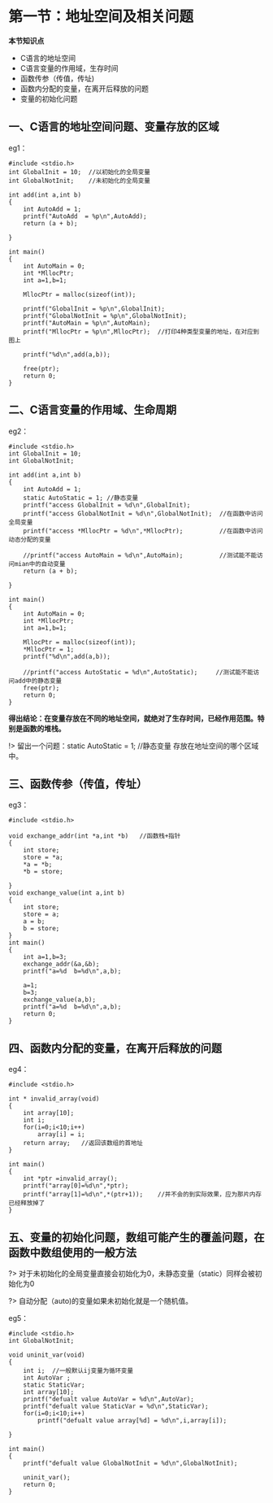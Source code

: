 # 第一节：地址空间及相关问题

**本节知识点**
 
- C语言的地址空间
- C语言变量的作用域，生存时间
- 函数传参（传值，传址)
- 函数内分配的变量，在离开后释放的问题
- 变量的初始化问题

## 一、C语言的地址空间问题、变量存放的区域
eg1：

	#include <stdio.h>
	int GlobalInit = 10;  //以初始化的全局变量
	int GlobalNotInit;    //未初始化的全局变量
	
	int add(int a,int b)
	{
		int AutoAdd = 1;
		printf("AutoAdd  = %p\n",AutoAdd);
		return (a + b);
		
	}
	
	int main()
	{
		int AutoMain = 0;
		int *MllocPtr;
		int a=1,b=1;
		
		MllocPtr = malloc(sizeof(int)); 
	
		printf("GlobalInit = %p\n",GlobalInit);
		printf("GlobalNotInit = %p\n",GlobalNotInit);
		printf("AutoMain = %p\n",AutoMain);
		printf("MllocPtr = %p\n",MllocPtr);  //打印4种类型变量的地址，在对应到图上
		
		printf("%d\n",add(a,b));
		
		free(ptr);
		return 0;
	}


## 二、C语言变量的作用域、生命周期
eg2：

	#include <stdio.h>
	int GlobalInit = 10;  
	int GlobalNotInit;   
	
	int add(int a,int b)
	{
		int AutoAdd = 1;
		static AutoStatic = 1; //静态变量               
		printf("access GlobalInit = %d\n",GlobalInit);
		printf("access GlobalNotInit = %d\n",GlobalNotInit);  //在函数中访问全局变量
		printf("access *MllocPtr = %d\n",*MllocPtr);  	      //在函数中访问动态分配的变量
	
		//printf("access AutoMain = %d\n",AutoMain);          //测试能不能访问mian中的自动变量
		return (a + b);
		
	}
	
	int main()
	{
		int AutoMain = 0;
		int *MllocPtr;
		int a=1,b=1;
		
		MllocPtr = malloc(sizeof(int)); 
		*MllocPtr = 1;
		printf("%d\n",add(a,b));
		
		//printf("access AutoStatic = %d\n",AutoStatic);     //测试能不能访问add中的静态变量
		free(ptr);
		return 0;
	}

**得出结论：在变量存放在不同的地址空间，就绝对了生存时间，已经作用范围。特别是函数的堆栈。**

!> 留出一个问题：static AutoStatic = 1; //静态变量 存放在地址空间的哪个区域中。

## 三、函数传参（传值，传址）
eg3：

	#include <stdio.h>
	
	void exchange_addr(int *a,int *b)   //函数栈+指针
	{
		int store;
		store = *a;
		*a = *b;
		*b = store;
		
	}
	void exchange_value(int a,int b)
	{
		int store;
		store = a;
		a = b;
		b = store;
	}
	int main()
	{
		int a=1,b=3;
		exchange_addr(&a,&b);
		printf("a=%d  b=%d\n",a,b);   
	
		a=1;
		b=3;
		exchange_value(a,b);
		printf("a=%d  b=%d\n",a,b);
		return 0;
	}

## 四、函数内分配的变量，在离开后释放的问题
eg4：

	#include <stdio.h>
	
	int * invalid_array(void)
	{
		int array[10];
		int i;
		for(i=0;i<10;i++)
			array[i] = i;
		return array;   //返回该数组的首地址
	}
	
	int main()
	{
		int *ptr =invalid_array();
		printf("array[0]=%d\n",*ptr);   
		printf("array[1]=%d\n",*(ptr+1));    //并不会的到实际效果，应为那片内存已经释放掉了
	}

## 五、变量的初始化问题，数组可能产生的覆盖问题，在函数中数组使用的一般方法

?> 对于未初始化的全局变量直接会初始化为0，未静态变量（static）同样会被初始化为0

?> 自动分配（auto)的变量如果未初始化就是一个随机值。

eg5：

	#include <stdio.h> 
	int GlobalNotInit;   
	
	void uninit_var(void)
	{
		int i;  //一般默认ij变量为循环变量
		int AutoVar ;
		static StaticVar;
		int array[10];
		printf("defualt value AutoVar = %d\n",AutoVar);
		printf("defualt value StaticVar = %d\n",StaticVar);
		for(i=0;i<10;i++)
			printf("defualt value array[%d] = %d\n",i,array[i]);    
	
	}
	
	int main()
	{
		printf("defualt value GlobalNotInit = %d\n",GlobalNotInit);
		
		uninit_var();
		return 0;
	}
